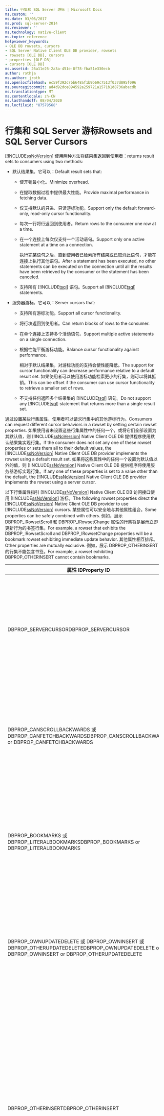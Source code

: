 ```yaml
---
title: 行集和 SQL Server 游标 | Microsoft Docs
ms.custom: ''
ms.date: 03/06/2017
ms.prod: sql-server-2014
ms.reviewer: ''
ms.technology: native-client
ms.topic: reference
helpviewer_keywords:
- OLE DB rowsets, cursors
- SQL Server Native Client OLE DB provider, rowsets
- rowsets [OLE DB], cursors
- properties [OLE DB]
- cursors [OLE DB]
ms.assetid: 26a11e26-2a3a-451e-8f78-fba51e330ecb
author: rothja
ms.author: jroth
ms.openlocfilehash: ec59f392c7bb648af1b9b69c7513f037d895f096
ms.sourcegitcommit: ad4d92dce894592a259721a1571b1d8736abacdb
ms.translationtype: MT
ms.contentlocale: zh-CN
ms.lasthandoff: 08/04/2020
ms.locfileid: "87579568"
---
```

# <a name="rowsets-and-sql-server-cursors"></a><span data-ttu-id="8757b-102">行集和 SQL Server 游标</span><span class="sxs-lookup"><span data-stu-id="8757b-102">Rowsets and SQL Server Cursors</span></span>
  [!INCLUDE[ssNoVersion](../../includes/ssnoversion-md.md)] <span data-ttu-id="8757b-103">使用两种方法将结果集返回到使用者：</span><span class="sxs-lookup"><span data-stu-id="8757b-103">returns result sets to consumers using two methods:</span></span>  
  
-   <span data-ttu-id="8757b-104">默认结果集，它可以：</span><span class="sxs-lookup"><span data-stu-id="8757b-104">Default result sets that:</span></span>  
  
    -   <span data-ttu-id="8757b-105">使开销最小化。</span><span class="sxs-lookup"><span data-stu-id="8757b-105">Minimize overhead.</span></span>  
  
    -   <span data-ttu-id="8757b-106">在提取数据过程中提供最大性能。</span><span class="sxs-lookup"><span data-stu-id="8757b-106">Provide maximal performance in fetching data.</span></span>  
  
    -   <span data-ttu-id="8757b-107">仅支持默认的只进、只读游标功能。</span><span class="sxs-lookup"><span data-stu-id="8757b-107">Support only the default forward-only, read-only cursor functionality.</span></span>  
  
    -   <span data-ttu-id="8757b-108">每次一行将行返回到使用者。</span><span class="sxs-lookup"><span data-stu-id="8757b-108">Return rows to the consumer one row at a time.</span></span>  
  
    -   <span data-ttu-id="8757b-109">在一个连接上每次仅支持一个活动语句。</span><span class="sxs-lookup"><span data-stu-id="8757b-109">Support only one active statement at a time on a connection.</span></span>  
  
         <span data-ttu-id="8757b-110">执行完某语句之后，直到使用者已检索所有结果或已取消此语句，才能在连接上执行其他语句。</span><span class="sxs-lookup"><span data-stu-id="8757b-110">After a statement has been executed, no other statements can be executed on the connection until all the results have been retrieved by the consumer or the statement has been canceled.</span></span>  
  
    -   <span data-ttu-id="8757b-111">支持所有 [!INCLUDE[tsql](../../includes/tsql-md.md)] 语句。</span><span class="sxs-lookup"><span data-stu-id="8757b-111">Support all [!INCLUDE[tsql](../../includes/tsql-md.md)] statements.</span></span>  
  
-   <span data-ttu-id="8757b-112">服务器游标，它可以：</span><span class="sxs-lookup"><span data-stu-id="8757b-112">Server cursors that:</span></span>  
  
    -   <span data-ttu-id="8757b-113">支持所有游标功能。</span><span class="sxs-lookup"><span data-stu-id="8757b-113">Support all cursor functionality.</span></span>  
  
    -   <span data-ttu-id="8757b-114">将行块返回到使用者。</span><span class="sxs-lookup"><span data-stu-id="8757b-114">Can return blocks of rows to the consumer.</span></span>  
  
    -   <span data-ttu-id="8757b-115">在单个连接上支持多个活动语句。</span><span class="sxs-lookup"><span data-stu-id="8757b-115">Support multiple active statements on a single connection.</span></span>  
  
    -   <span data-ttu-id="8757b-116">根据性能平衡游标功能。</span><span class="sxs-lookup"><span data-stu-id="8757b-116">Balance cursor functionality against performance.</span></span>  
  
         <span data-ttu-id="8757b-117">相对于默认结果集，对游标功能的支持会使性能降低。</span><span class="sxs-lookup"><span data-stu-id="8757b-117">The support for cursor functionality can decrease performance relative to a default result set.</span></span> <span data-ttu-id="8757b-118">如果使用者可以使用游标功能检索更小的行集，则可以将其抵销。</span><span class="sxs-lookup"><span data-stu-id="8757b-118">This can be offset if the consumer can use cursor functionality to retrieve a smaller set of rows.</span></span>  
  
    -   <span data-ttu-id="8757b-119">不支持任何返回多个结果集的 [!INCLUDE[tsql](../../includes/tsql-md.md)] 语句。</span><span class="sxs-lookup"><span data-stu-id="8757b-119">Do not support any [!INCLUDE[tsql](../../includes/tsql-md.md)] statement that returns more than a single result set.</span></span>  
  
 <span data-ttu-id="8757b-120">通过设置某些行集属性，使用者可以请求行集中的其他游标行为。</span><span class="sxs-lookup"><span data-stu-id="8757b-120">Consumers can request different cursor behaviors in a rowset by setting certain rowset properties.</span></span> <span data-ttu-id="8757b-121">如果使用者未设置这些行集属性中的任何一个，或将它们全部设置为其默认值，则 [!INCLUDE[ssNoVersion](../../includes/ssnoversion-md.md)] Native Client OLE DB 提供程序使用默认结果集实现行集。</span><span class="sxs-lookup"><span data-stu-id="8757b-121">If the consumer does not set any one of these rowset properties or sets them all to their default values, the [!INCLUDE[ssNoVersion](../../includes/ssnoversion-md.md)] Native Client OLE DB provider implements the rowset using a default result set.</span></span> <span data-ttu-id="8757b-122">如果将这些属性中的任何一个设置为默认值以外的值，则 [!INCLUDE[ssNoVersion](../../includes/ssnoversion-md.md)] Native Client OLE DB 提供程序将使用服务器游标实现行集。</span><span class="sxs-lookup"><span data-stu-id="8757b-122">If any one of these properties is set to a value other than the default, the [!INCLUDE[ssNoVersion](../../includes/ssnoversion-md.md)] Native Client OLE DB provider implements the rowset using a server cursor.</span></span>  
  
 <span data-ttu-id="8757b-123">以下行集属性指引 [!INCLUDE[ssNoVersion](../../includes/ssnoversion-md.md)] Native Client OLE DB 访问接口使用 [!INCLUDE[ssNoVersion](../../includes/ssnoversion-md.md)] 游标。</span><span class="sxs-lookup"><span data-stu-id="8757b-123">The following rowset properties direct the [!INCLUDE[ssNoVersion](../../includes/ssnoversion-md.md)] Native Client OLE DB provider to use [!INCLUDE[ssNoVersion](../../includes/ssnoversion-md.md)] cursors.</span></span> <span data-ttu-id="8757b-124">某些属性可以安全地与其他属性组合。</span><span class="sxs-lookup"><span data-stu-id="8757b-124">Some properties can be safely combined with others.</span></span> <span data-ttu-id="8757b-125">例如，展示 DBPROP_IRowsetScroll 和 DBPROP_IRowsetChange 属性的行集将是展示立即更新行为的书签行集。</span><span class="sxs-lookup"><span data-stu-id="8757b-125">For example, a rowset that exhibits the DBPROP_IRowsetScroll and DBPROP_IRowsetChange properties will be a bookmark rowset exhibiting immediate update behavior.</span></span> <span data-ttu-id="8757b-126">其他属性相互排斥。</span><span class="sxs-lookup"><span data-stu-id="8757b-126">Other properties are mutually exclusive.</span></span> <span data-ttu-id="8757b-127">例如，展示 DBPROP_OTHERINSERT 的行集不能包含书签。</span><span class="sxs-lookup"><span data-stu-id="8757b-127">For example, a rowset exhibiting DBPROP_OTHERINSERT cannot contain bookmarks.</span></span>  
  
|<span data-ttu-id="8757b-128">属性 ID</span><span class="sxs-lookup"><span data-stu-id="8757b-128">Property ID</span></span>|<span data-ttu-id="8757b-129">值</span><span class="sxs-lookup"><span data-stu-id="8757b-129">Value</span></span>|<span data-ttu-id="8757b-130">行集行为</span><span class="sxs-lookup"><span data-stu-id="8757b-130">Rowset behavior</span></span>|  
|-----------------|-----------|---------------------|  
|<span data-ttu-id="8757b-131">DBPROP_SERVERCURSOR</span><span class="sxs-lookup"><span data-stu-id="8757b-131">DBPROP_SERVERCURSOR</span></span>|<span data-ttu-id="8757b-132">VARIANT_TRUE</span><span class="sxs-lookup"><span data-stu-id="8757b-132">VARIANT_TRUE</span></span>|<span data-ttu-id="8757b-133">无法通过行集更新 [!INCLUDE[ssNoVersion](../../includes/ssnoversion-md.md)] 数据。</span><span class="sxs-lookup"><span data-stu-id="8757b-133">Cannot update [!INCLUDE[ssNoVersion](../../includes/ssnoversion-md.md)] data through the rowset.</span></span> <span data-ttu-id="8757b-134">行集是有顺序的，只支持向前滚动和提取。</span><span class="sxs-lookup"><span data-stu-id="8757b-134">The rowset is sequential, supporting forward scrolling and fetching only.</span></span> <span data-ttu-id="8757b-135">支持相对行定位。</span><span class="sxs-lookup"><span data-stu-id="8757b-135">Relative row positioning is supported.</span></span> <span data-ttu-id="8757b-136">命令文本可以包含 ORDER BY 子句。</span><span class="sxs-lookup"><span data-stu-id="8757b-136">Command text can contain an ORDER BY clause.</span></span>|  
|<span data-ttu-id="8757b-137">DBPROP_CANSCROLLBACKWARDS 或 DBPROP_CANFETCHBACKWARDS</span><span class="sxs-lookup"><span data-stu-id="8757b-137">DBPROP_CANSCROLLBACKWARDS or DBPROP_CANFETCHBACKWARDS</span></span>|<span data-ttu-id="8757b-138">VARIANT_TRUE</span><span class="sxs-lookup"><span data-stu-id="8757b-138">VARIANT_TRUE</span></span>|<span data-ttu-id="8757b-139">无法通过行集更新 [!INCLUDE[ssNoVersion](../../includes/ssnoversion-md.md)] 数据。</span><span class="sxs-lookup"><span data-stu-id="8757b-139">Cannot update [!INCLUDE[ssNoVersion](../../includes/ssnoversion-md.md)] data through the rowset.</span></span> <span data-ttu-id="8757b-140">行集支持双向滚动和提取。</span><span class="sxs-lookup"><span data-stu-id="8757b-140">The rowset supports scrolling and fetching in either direction.</span></span> <span data-ttu-id="8757b-141">支持相对行定位。</span><span class="sxs-lookup"><span data-stu-id="8757b-141">Relative row positioning is supported.</span></span> <span data-ttu-id="8757b-142">命令文本可以包含 ORDER BY 子句。</span><span class="sxs-lookup"><span data-stu-id="8757b-142">Command text can contain an ORDER BY clause.</span></span>|  
|<span data-ttu-id="8757b-143">DBPROP_BOOKMARKS 或 DBPROP_LITERALBOOKMARKS</span><span class="sxs-lookup"><span data-stu-id="8757b-143">DBPROP_BOOKMARKS or DBPROP_LITERALBOOKMARKS</span></span>|<span data-ttu-id="8757b-144">VARIANT_TRUE</span><span class="sxs-lookup"><span data-stu-id="8757b-144">VARIANT_TRUE</span></span>|<span data-ttu-id="8757b-145">无法通过行集更新 [!INCLUDE[ssNoVersion](../../includes/ssnoversion-md.md)] 数据。</span><span class="sxs-lookup"><span data-stu-id="8757b-145">Cannot update [!INCLUDE[ssNoVersion](../../includes/ssnoversion-md.md)] data through the rowset.</span></span> <span data-ttu-id="8757b-146">行集是有顺序的，只支持向前滚动和提取。</span><span class="sxs-lookup"><span data-stu-id="8757b-146">The rowset is sequential, supporting forward scrolling and fetching only.</span></span> <span data-ttu-id="8757b-147">支持相对行定位。</span><span class="sxs-lookup"><span data-stu-id="8757b-147">Relative row positioning is supported.</span></span> <span data-ttu-id="8757b-148">命令文本可以包含 ORDER BY 子句。</span><span class="sxs-lookup"><span data-stu-id="8757b-148">Command text can contain an ORDER BY clause.</span></span>|  
|<span data-ttu-id="8757b-149">DBPROP_OWNUPDATEDELETE 或 DBPROP_OWNINSERT 或 DBPROP_OTHERUPDATEDELETE</span><span class="sxs-lookup"><span data-stu-id="8757b-149">DBPROP_OWNUPDATEDELETE or DBPROP_OWNINSERT or DBPROP_OTHERUPDATEDELETE</span></span>|<span data-ttu-id="8757b-150">VARIANT_TRUE</span><span class="sxs-lookup"><span data-stu-id="8757b-150">VARIANT_TRUE</span></span>|<span data-ttu-id="8757b-151">无法通过行集更新 [!INCLUDE[ssNoVersion](../../includes/ssnoversion-md.md)] 数据。</span><span class="sxs-lookup"><span data-stu-id="8757b-151">Cannot update [!INCLUDE[ssNoVersion](../../includes/ssnoversion-md.md)] data through the rowset.</span></span> <span data-ttu-id="8757b-152">行集支持双向滚动和提取。</span><span class="sxs-lookup"><span data-stu-id="8757b-152">The rowset supports scrolling and fetching in either direction.</span></span> <span data-ttu-id="8757b-153">支持相对行定位。</span><span class="sxs-lookup"><span data-stu-id="8757b-153">Relative row positioning is supported.</span></span> <span data-ttu-id="8757b-154">命令文本可以包含 ORDER BY 子句。</span><span class="sxs-lookup"><span data-stu-id="8757b-154">Command text can contain an ORDER BY clause.</span></span>|  
|<span data-ttu-id="8757b-155">DBPROP_OTHERINSERT</span><span class="sxs-lookup"><span data-stu-id="8757b-155">DBPROP_OTHERINSERT</span></span>|<span data-ttu-id="8757b-156">VARIANT_TRUE</span><span class="sxs-lookup"><span data-stu-id="8757b-156">VARIANT_TRUE</span></span>|<span data-ttu-id="8757b-157">无法通过行集更新 [!INCLUDE[ssNoVersion](../../includes/ssnoversion-md.md)] 数据。</span><span class="sxs-lookup"><span data-stu-id="8757b-157">Cannot update [!INCLUDE[ssNoVersion](../../includes/ssnoversion-md.md)] data through the rowset.</span></span> <span data-ttu-id="8757b-158">行集支持双向滚动和提取。</span><span class="sxs-lookup"><span data-stu-id="8757b-158">The rowset supports scrolling and fetching in either direction.</span></span> <span data-ttu-id="8757b-159">支持相对行定位。</span><span class="sxs-lookup"><span data-stu-id="8757b-159">Relative row positioning is supported.</span></span> <span data-ttu-id="8757b-160">如果针对被引用的列存在索引，则命令文本可以包括 ORDER BY 子句。</span><span class="sxs-lookup"><span data-stu-id="8757b-160">Command text can include an ORDER BY clause if an index exists on the referenced columns.</span></span><br /><br /> <span data-ttu-id="8757b-161">如果行集包含书签，则 DBPROP_OTHERINSERT 不能是 VARIANT_TRUE。</span><span class="sxs-lookup"><span data-stu-id="8757b-161">DBPROP_OTHERINSERT cannot be VARIANT_TRUE if the rowset contains bookmarks.</span></span> <span data-ttu-id="8757b-162">如果试图创建具有该可视性属性和书签的行集，将导致错误。</span><span class="sxs-lookup"><span data-stu-id="8757b-162">Trying to create a rowset with this visibility property and bookmarks causes an error.</span></span>|  
|<span data-ttu-id="8757b-163">DBPROP_IRowsetLocate 或 DBPROP_IRowsetScroll</span><span class="sxs-lookup"><span data-stu-id="8757b-163">DBPROP_IRowsetLocate or DBPROP_IRowsetScroll</span></span>|<span data-ttu-id="8757b-164">VARIANT_TRUE</span><span class="sxs-lookup"><span data-stu-id="8757b-164">VARIANT_TRUE</span></span>|<span data-ttu-id="8757b-165">无法通过行集更新 [!INCLUDE[ssNoVersion](../../includes/ssnoversion-md.md)] 数据。</span><span class="sxs-lookup"><span data-stu-id="8757b-165">Cannot update [!INCLUDE[ssNoVersion](../../includes/ssnoversion-md.md)] data through the rowset.</span></span> <span data-ttu-id="8757b-166">行集支持双向滚动和提取。</span><span class="sxs-lookup"><span data-stu-id="8757b-166">The rowset supports scrolling and fetching in either direction.</span></span> <span data-ttu-id="8757b-167">支持在行集中通过 IRowsetLocate 接口执行书签操作和绝对定位\*\*\*\*。</span><span class="sxs-lookup"><span data-stu-id="8757b-167">Bookmarks and absolute positioning through the **IRowsetLocate** interface are supported in the rowset.</span></span> <span data-ttu-id="8757b-168">命令文本可以包含 ORDER BY 子句。</span><span class="sxs-lookup"><span data-stu-id="8757b-168">Command text can contain an ORDER BY clause.</span></span><br /><br /> <span data-ttu-id="8757b-169">DBPROP_IRowsetLocate 和 DBPROP_IRowsetScroll 需要行集中有书签。</span><span class="sxs-lookup"><span data-stu-id="8757b-169">DBPROP_IRowsetLocate and DBPROP_IRowsetScroll require bookmarks in the rowset.</span></span> <span data-ttu-id="8757b-170">如果试图创建具有书签并将 DBPROP_OTHERINSERT 设置为 VARIANT_TRUE 的行集，将导致错误。</span><span class="sxs-lookup"><span data-stu-id="8757b-170">Trying to create a rowset with bookmarks and DBPROP_OTHERINSERT set to VARIANT_TRUE causes an error.</span></span>|  
|<span data-ttu-id="8757b-171">DBPROP_IRowsetChange 或 DBPROP_IRowsetUpdate</span><span class="sxs-lookup"><span data-stu-id="8757b-171">DBPROP_IRowsetChange or DBPROP_IRowsetUpdate</span></span>|<span data-ttu-id="8757b-172">VARIANT_TRUE</span><span class="sxs-lookup"><span data-stu-id="8757b-172">VARIANT_TRUE</span></span>|<span data-ttu-id="8757b-173">可以通过行集更新 [!INCLUDE[ssNoVersion](../../includes/ssnoversion-md.md)] 数据。</span><span class="sxs-lookup"><span data-stu-id="8757b-173">Can update [!INCLUDE[ssNoVersion](../../includes/ssnoversion-md.md)] data through the rowset.</span></span> <span data-ttu-id="8757b-174">行集是有顺序的，只支持向前滚动和提取。</span><span class="sxs-lookup"><span data-stu-id="8757b-174">The rowset is sequential, supporting forward scrolling and fetching only.</span></span> <span data-ttu-id="8757b-175">支持相对行定位。</span><span class="sxs-lookup"><span data-stu-id="8757b-175">Relative row positioning is supported.</span></span> <span data-ttu-id="8757b-176">支持可更新游标的所有命令都可以支持这些接口。</span><span class="sxs-lookup"><span data-stu-id="8757b-176">All the commands that support updatable cursors can support these interfaces.</span></span>|  
|<span data-ttu-id="8757b-177">DBPROP_IRowsetLocate 或 DBPROP_IRowsetScroll 和 DBPROP_IRowsetChange 或 DBPROP_IRowsetUpdate</span><span class="sxs-lookup"><span data-stu-id="8757b-177">DBPROP_IRowsetLocate or DBPROP_IRowsetScroll and  DBPROP_IRowsetChange or DBPROP_IRowsetUpdate</span></span>|<span data-ttu-id="8757b-178">VARIANT_TRUE</span><span class="sxs-lookup"><span data-stu-id="8757b-178">VARIANT_TRUE</span></span>|<span data-ttu-id="8757b-179">可以通过行集更新 [!INCLUDE[ssNoVersion](../../includes/ssnoversion-md.md)] 数据。</span><span class="sxs-lookup"><span data-stu-id="8757b-179">Can update [!INCLUDE[ssNoVersion](../../includes/ssnoversion-md.md)] data through the rowset.</span></span> <span data-ttu-id="8757b-180">行集支持双向滚动和提取。</span><span class="sxs-lookup"><span data-stu-id="8757b-180">The rowset supports scrolling and fetching in either direction.</span></span> <span data-ttu-id="8757b-181">支持在行集中通过 IRowsetLocate 执行书签操作和绝对定位\*\*\*\*。</span><span class="sxs-lookup"><span data-stu-id="8757b-181">Bookmarks and absolute positioning through **IRowsetLocate** are supported in the rowset.</span></span> <span data-ttu-id="8757b-182">命令文本可以包含 ORDER BY 子句。</span><span class="sxs-lookup"><span data-stu-id="8757b-182">Command text can contain an ORDER BY clause.</span></span>|  
|<span data-ttu-id="8757b-183">DBPROP_IMMOBILEROWS</span><span class="sxs-lookup"><span data-stu-id="8757b-183">DBPROP_IMMOBILEROWS</span></span>|<span data-ttu-id="8757b-184">VARIANT_FALSE</span><span class="sxs-lookup"><span data-stu-id="8757b-184">VARIANT_FALSE</span></span>|<span data-ttu-id="8757b-185">无法通过行集更新 [!INCLUDE[ssNoVersion](../../includes/ssnoversion-md.md)] 数据。</span><span class="sxs-lookup"><span data-stu-id="8757b-185">Cannot update [!INCLUDE[ssNoVersion](../../includes/ssnoversion-md.md)] data through the rowset.</span></span> <span data-ttu-id="8757b-186">行集只支持向前滚动。</span><span class="sxs-lookup"><span data-stu-id="8757b-186">The rowset supports forward scrolling only.</span></span> <span data-ttu-id="8757b-187">支持相对行定位。</span><span class="sxs-lookup"><span data-stu-id="8757b-187">Relative row positioning is supported.</span></span> <span data-ttu-id="8757b-188">如果针对被引用的列存在索引，则命令文本可以包括 ORDER BY 子句。</span><span class="sxs-lookup"><span data-stu-id="8757b-188">Command text can include an ORDER BY clause if an index exists on the referenced columns.</span></span><br /><br /> <span data-ttu-id="8757b-189">DBPROP_IMMOBILEROWS 仅在可以显示由其他会话的命令或由其他用户插入的 [!INCLUDE[ssNoVersion](../../includes/ssnoversion-md.md)] 行的行集中可用。</span><span class="sxs-lookup"><span data-stu-id="8757b-189">DBPROP_IMMOBILEROWS is only available in rowsets that can show [!INCLUDE[ssNoVersion](../../includes/ssnoversion-md.md)] rows inserted by commands on other sessions or by other users.</span></span> <span data-ttu-id="8757b-190">如果试图在其 DBPROP_OTHERINSERT 不能是 VARIANT_TRUE 的任何行集上打开一个该属性设置为 VARIANT_FALSE 的行集，将导致错误。</span><span class="sxs-lookup"><span data-stu-id="8757b-190">Trying to open a rowset with the property set to VARIANT_FALSE on any rowset for which DBPROP_OTHERINSERT cannot be VARIANT_TRUE causes an error.</span></span>|  
|<span data-ttu-id="8757b-191">DBPROP_REMOVEDELETED</span><span class="sxs-lookup"><span data-stu-id="8757b-191">DBPROP_REMOVEDELETED</span></span>|<span data-ttu-id="8757b-192">VARIANT_TRUE</span><span class="sxs-lookup"><span data-stu-id="8757b-192">VARIANT_TRUE</span></span>|<span data-ttu-id="8757b-193">无法通过行集更新 [!INCLUDE[ssNoVersion](../../includes/ssnoversion-md.md)] 数据。</span><span class="sxs-lookup"><span data-stu-id="8757b-193">Cannot update [!INCLUDE[ssNoVersion](../../includes/ssnoversion-md.md)] data through the rowset.</span></span> <span data-ttu-id="8757b-194">行集只支持向前滚动。</span><span class="sxs-lookup"><span data-stu-id="8757b-194">The rowset supports forward scrolling only.</span></span> <span data-ttu-id="8757b-195">支持相对行定位。</span><span class="sxs-lookup"><span data-stu-id="8757b-195">Relative row positioning is supported.</span></span> <span data-ttu-id="8757b-196">除非受另一个属性约束，否则命令文本可以包含 ORDER BY 子句。</span><span class="sxs-lookup"><span data-stu-id="8757b-196">Command text can contain an ORDER BY clause unless constrained by another property.</span></span>|  
  
 <span data-ttu-id="8757b-197">[!INCLUDE[ssNoVersion](../../includes/ssnoversion-md.md)]可以通过 [!INCLUDE[ssNoVersion](../../includes/ssnoversion-md.md)] 使用**IOpenRowset：： OpenRowset**方法，在基础表或视图上轻松创建服务器游标支持的 Native Client OLE DB 提供程序行集。</span><span class="sxs-lookup"><span data-stu-id="8757b-197">A [!INCLUDE[ssNoVersion](../../includes/ssnoversion-md.md)] Native Client OLE DB provider rowset supported by a server cursor can be easily created on a [!INCLUDE[ssNoVersion](../../includes/ssnoversion-md.md)] base table or view by using the **IOpenRowset::OpenRowset** method.</span></span> <span data-ttu-id="8757b-198">按名称指定表或视图，同时在 rgPropertySets 参数中传递所需的行集属性集\*\*。</span><span class="sxs-lookup"><span data-stu-id="8757b-198">Specify the table or view by name, passing the required rowset property sets in the *rgPropertySets* parameter.</span></span>  
  
 <span data-ttu-id="8757b-199">当使用者需要服务器游标支持行集时，创建行集的命令文本将受到限制。</span><span class="sxs-lookup"><span data-stu-id="8757b-199">Command text that creates a rowset is restricted when the consumer requires that the rowset be supported by a server cursor.</span></span> <span data-ttu-id="8757b-200">具体来说，命令文本只能是返回单个行集结果的单个 SELECT 语句，或实现返回单个行集结果的单个 SELECT 语句的存储过程。</span><span class="sxs-lookup"><span data-stu-id="8757b-200">Specifically, the command text is restricted to either a single SELECT statement that returns a single rowset result or a stored procedure that implements a single SELECT statement returning a single rowset result.</span></span>  
  
 <span data-ttu-id="8757b-201">以下两个表显示各种 OLE DB 属性与各游标模型之间的一一对应关系。</span><span class="sxs-lookup"><span data-stu-id="8757b-201">These two tables show the mappings of various OLE DB properties and the cursor models.</span></span> <span data-ttu-id="8757b-202">它们还显示使用某一类型游标模型时应当设置哪些行集属性。</span><span class="sxs-lookup"><span data-stu-id="8757b-202">They also show which rowset properties should be set to use a certain type of cursor model.</span></span>  
  
 <span data-ttu-id="8757b-203">表中的每个单元格都包含相应行集属性对于特定游标模型的值。</span><span class="sxs-lookup"><span data-stu-id="8757b-203">Each cell in the table contains a value of the rowset property for the specific cursor model.</span></span> <span data-ttu-id="8757b-204">本主题前面列出的所有行集属性的数据类型都是 VT_BOOL，并且默认值都是 VARIANT_FALSE。</span><span class="sxs-lookup"><span data-stu-id="8757b-204">The data type of all the rowset properties listed earlier in this topic is VT_BOOL and the default value is VARIANT_FALSE.</span></span> <span data-ttu-id="8757b-205">下面的表使用了以下符号。</span><span class="sxs-lookup"><span data-stu-id="8757b-205">The following symbols are used in the table.</span></span>  
  
 <span data-ttu-id="8757b-206">F = 默认值 (VARIANT_FALSE)</span><span class="sxs-lookup"><span data-stu-id="8757b-206">F = default value (VARIANT_FALSE)</span></span>  
  
 <span data-ttu-id="8757b-207">T = VARIANT_TRUE</span><span class="sxs-lookup"><span data-stu-id="8757b-207">T = VARIANT_TRUE</span></span>  
  
 <span data-ttu-id="8757b-208">\- = VARIANT_TRUE 或 VARIANT_FALSE</span><span class="sxs-lookup"><span data-stu-id="8757b-208">\- = VARIANT_TRUE or VARIANT_FALSE</span></span>  
  
 <span data-ttu-id="8757b-209">若要使用某一类型的游标模型，请找到对应于该游标模型的列，并查找在此列中值为“T”的所有行集属性。</span><span class="sxs-lookup"><span data-stu-id="8757b-209">To use a certain type of cursor model, locate the column corresponding to the cursor model and find all the rowset properties with value 'T' in the column.</span></span> <span data-ttu-id="8757b-210">将这些行集属性设置为 VARIANT_TRUE 即可使用特定游标模型。</span><span class="sxs-lookup"><span data-stu-id="8757b-210">Set these rowset properties to VARIANT_TRUE to use the specific cursor model.</span></span> <span data-ttu-id="8757b-211">可以将值为“-”的行集属性设置为 VARIANT_TRUE 或 VARIANT_FALSE。</span><span class="sxs-lookup"><span data-stu-id="8757b-211">The rowset properties with '-' as a value can be set to either VARIANT_TRUE or VARIANT_FALSE.</span></span>  
  
|<span data-ttu-id="8757b-212">行集属性/游标模型</span><span class="sxs-lookup"><span data-stu-id="8757b-212">Rowset properties/cursor models</span></span>|<span data-ttu-id="8757b-213">默认</span><span class="sxs-lookup"><span data-stu-id="8757b-213">Default</span></span><br /><br /> <span data-ttu-id="8757b-214">result</span><span class="sxs-lookup"><span data-stu-id="8757b-214">result</span></span><br /><br /> <span data-ttu-id="8757b-215">set</span><span class="sxs-lookup"><span data-stu-id="8757b-215">set</span></span><br /><br /> <span data-ttu-id="8757b-216">(RO)</span><span class="sxs-lookup"><span data-stu-id="8757b-216">(RO)</span></span>|<span data-ttu-id="8757b-217">快</span><span class="sxs-lookup"><span data-stu-id="8757b-217">Fast</span></span><br /><br /> <span data-ttu-id="8757b-218">只</span><span class="sxs-lookup"><span data-stu-id="8757b-218">forward-</span></span><br /><br /> <span data-ttu-id="8757b-219">（仅限）</span><span class="sxs-lookup"><span data-stu-id="8757b-219">only</span></span><br /><br /> <span data-ttu-id="8757b-220">(RO)</span><span class="sxs-lookup"><span data-stu-id="8757b-220">(RO)</span></span>|<span data-ttu-id="8757b-221">静态</span><span class="sxs-lookup"><span data-stu-id="8757b-221">Static</span></span><br /><br /> <span data-ttu-id="8757b-222">(RO)</span><span class="sxs-lookup"><span data-stu-id="8757b-222">(RO)</span></span>|<span data-ttu-id="8757b-223">Keyset</span><span class="sxs-lookup"><span data-stu-id="8757b-223">Keyset</span></span><br /><br /> <span data-ttu-id="8757b-224">驱动 </span><span class="sxs-lookup"><span data-stu-id="8757b-224">driven</span></span><br /><br /> <span data-ttu-id="8757b-225">(RO)</span><span class="sxs-lookup"><span data-stu-id="8757b-225">(RO)</span></span>|  
|--------------------------------------|-------------------------------------------|--------------------------------------------|-----------------------|----------------------------------|  
|<span data-ttu-id="8757b-226">DBPROP_SERVERCURSOR</span><span class="sxs-lookup"><span data-stu-id="8757b-226">DBPROP_SERVERCURSOR</span></span>|<span data-ttu-id="8757b-227">F</span><span class="sxs-lookup"><span data-stu-id="8757b-227">F</span></span>|<span data-ttu-id="8757b-228">T</span><span class="sxs-lookup"><span data-stu-id="8757b-228">T</span></span>|<span data-ttu-id="8757b-229">T</span><span class="sxs-lookup"><span data-stu-id="8757b-229">T</span></span>|<span data-ttu-id="8757b-230">T</span><span class="sxs-lookup"><span data-stu-id="8757b-230">T</span></span>|  
|<span data-ttu-id="8757b-231">DBPROP_DEFERRED</span><span class="sxs-lookup"><span data-stu-id="8757b-231">DBPROP_DEFERRED</span></span>|<span data-ttu-id="8757b-232">F</span><span class="sxs-lookup"><span data-stu-id="8757b-232">F</span></span>|<span data-ttu-id="8757b-233">F</span><span class="sxs-lookup"><span data-stu-id="8757b-233">F</span></span>|-|-|  
|<span data-ttu-id="8757b-234">DBPROP_IrowsetChange</span><span class="sxs-lookup"><span data-stu-id="8757b-234">DBPROP_IrowsetChange</span></span>|<span data-ttu-id="8757b-235">F</span><span class="sxs-lookup"><span data-stu-id="8757b-235">F</span></span>|<span data-ttu-id="8757b-236">F</span><span class="sxs-lookup"><span data-stu-id="8757b-236">F</span></span>|<span data-ttu-id="8757b-237">F</span><span class="sxs-lookup"><span data-stu-id="8757b-237">F</span></span>|<span data-ttu-id="8757b-238">F</span><span class="sxs-lookup"><span data-stu-id="8757b-238">F</span></span>|  
|<span data-ttu-id="8757b-239">DBPROP_IrowsetLocate</span><span class="sxs-lookup"><span data-stu-id="8757b-239">DBPROP_IrowsetLocate</span></span>|<span data-ttu-id="8757b-240">F</span><span class="sxs-lookup"><span data-stu-id="8757b-240">F</span></span>|<span data-ttu-id="8757b-241">F</span><span class="sxs-lookup"><span data-stu-id="8757b-241">F</span></span>|-|-|  
|<span data-ttu-id="8757b-242">DBPROP_IrowsetScroll</span><span class="sxs-lookup"><span data-stu-id="8757b-242">DBPROP_IrowsetScroll</span></span>|<span data-ttu-id="8757b-243">F</span><span class="sxs-lookup"><span data-stu-id="8757b-243">F</span></span>|<span data-ttu-id="8757b-244">F</span><span class="sxs-lookup"><span data-stu-id="8757b-244">F</span></span>|-|-|  
|<span data-ttu-id="8757b-245">DBPROP_IrowsetUpdate</span><span class="sxs-lookup"><span data-stu-id="8757b-245">DBPROP_IrowsetUpdate</span></span>|<span data-ttu-id="8757b-246">F</span><span class="sxs-lookup"><span data-stu-id="8757b-246">F</span></span>|<span data-ttu-id="8757b-247">F</span><span class="sxs-lookup"><span data-stu-id="8757b-247">F</span></span>|<span data-ttu-id="8757b-248">F</span><span class="sxs-lookup"><span data-stu-id="8757b-248">F</span></span>|<span data-ttu-id="8757b-249">F</span><span class="sxs-lookup"><span data-stu-id="8757b-249">F</span></span>|  
|<span data-ttu-id="8757b-250">DBPROP_BOOKMARKS</span><span class="sxs-lookup"><span data-stu-id="8757b-250">DBPROP_BOOKMARKS</span></span>|<span data-ttu-id="8757b-251">F</span><span class="sxs-lookup"><span data-stu-id="8757b-251">F</span></span>|<span data-ttu-id="8757b-252">F</span><span class="sxs-lookup"><span data-stu-id="8757b-252">F</span></span>|-|-|  
|<span data-ttu-id="8757b-253">DBPROP_CANFETCHBACKWARDS</span><span class="sxs-lookup"><span data-stu-id="8757b-253">DBPROP_CANFETCHBACKWARDS</span></span>|<span data-ttu-id="8757b-254">F</span><span class="sxs-lookup"><span data-stu-id="8757b-254">F</span></span>|<span data-ttu-id="8757b-255">F</span><span class="sxs-lookup"><span data-stu-id="8757b-255">F</span></span>|-|-|  
|<span data-ttu-id="8757b-256">DBPROP_CANSRCOLLBACKWARDS</span><span class="sxs-lookup"><span data-stu-id="8757b-256">DBPROP_CANSRCOLLBACKWARDS</span></span>|<span data-ttu-id="8757b-257">F</span><span class="sxs-lookup"><span data-stu-id="8757b-257">F</span></span>|<span data-ttu-id="8757b-258">F</span><span class="sxs-lookup"><span data-stu-id="8757b-258">F</span></span>|-|-|  
|<span data-ttu-id="8757b-259">DBPROP_CANHOLDROWS</span><span class="sxs-lookup"><span data-stu-id="8757b-259">DBPROP_CANHOLDROWS</span></span>|<span data-ttu-id="8757b-260">F</span><span class="sxs-lookup"><span data-stu-id="8757b-260">F</span></span>|<span data-ttu-id="8757b-261">F</span><span class="sxs-lookup"><span data-stu-id="8757b-261">F</span></span>|-|-|  
|<span data-ttu-id="8757b-262">DBPROP_LITERALBOOKMARKS</span><span class="sxs-lookup"><span data-stu-id="8757b-262">DBPROP_LITERALBOOKMARKS</span></span>|<span data-ttu-id="8757b-263">F</span><span class="sxs-lookup"><span data-stu-id="8757b-263">F</span></span>|<span data-ttu-id="8757b-264">F</span><span class="sxs-lookup"><span data-stu-id="8757b-264">F</span></span>|-|-|  
|<span data-ttu-id="8757b-265">DBPROP_OTHERINSERT</span><span class="sxs-lookup"><span data-stu-id="8757b-265">DBPROP_OTHERINSERT</span></span>|<span data-ttu-id="8757b-266">F</span><span class="sxs-lookup"><span data-stu-id="8757b-266">F</span></span>|<span data-ttu-id="8757b-267">T</span><span class="sxs-lookup"><span data-stu-id="8757b-267">T</span></span>|<span data-ttu-id="8757b-268">F</span><span class="sxs-lookup"><span data-stu-id="8757b-268">F</span></span>|<span data-ttu-id="8757b-269">F</span><span class="sxs-lookup"><span data-stu-id="8757b-269">F</span></span>|  
|<span data-ttu-id="8757b-270">DBPROP_OTHERUPDATEDELETE</span><span class="sxs-lookup"><span data-stu-id="8757b-270">DBPROP_OTHERUPDATEDELETE</span></span>|<span data-ttu-id="8757b-271">F</span><span class="sxs-lookup"><span data-stu-id="8757b-271">F</span></span>|<span data-ttu-id="8757b-272">T</span><span class="sxs-lookup"><span data-stu-id="8757b-272">T</span></span>|<span data-ttu-id="8757b-273">F</span><span class="sxs-lookup"><span data-stu-id="8757b-273">F</span></span>|<span data-ttu-id="8757b-274">T</span><span class="sxs-lookup"><span data-stu-id="8757b-274">T</span></span>|  
|<span data-ttu-id="8757b-275">DBPROP_OWNINSERT</span><span class="sxs-lookup"><span data-stu-id="8757b-275">DBPROP_OWNINSERT</span></span>|<span data-ttu-id="8757b-276">F</span><span class="sxs-lookup"><span data-stu-id="8757b-276">F</span></span>|<span data-ttu-id="8757b-277">T</span><span class="sxs-lookup"><span data-stu-id="8757b-277">T</span></span>|<span data-ttu-id="8757b-278">F</span><span class="sxs-lookup"><span data-stu-id="8757b-278">F</span></span>|<span data-ttu-id="8757b-279">T</span><span class="sxs-lookup"><span data-stu-id="8757b-279">T</span></span>|  
|<span data-ttu-id="8757b-280">DBPROP_OWNUPDATEDELETE</span><span class="sxs-lookup"><span data-stu-id="8757b-280">DBPROP_OWNUPDATEDELETE</span></span>|<span data-ttu-id="8757b-281">F</span><span class="sxs-lookup"><span data-stu-id="8757b-281">F</span></span>|<span data-ttu-id="8757b-282">T</span><span class="sxs-lookup"><span data-stu-id="8757b-282">T</span></span>|<span data-ttu-id="8757b-283">F</span><span class="sxs-lookup"><span data-stu-id="8757b-283">F</span></span>|<span data-ttu-id="8757b-284">T</span><span class="sxs-lookup"><span data-stu-id="8757b-284">T</span></span>|  
|<span data-ttu-id="8757b-285">DBPROP_QUICKSTART</span><span class="sxs-lookup"><span data-stu-id="8757b-285">DBPROP_QUICKSTART</span></span>|<span data-ttu-id="8757b-286">F</span><span class="sxs-lookup"><span data-stu-id="8757b-286">F</span></span>|<span data-ttu-id="8757b-287">F</span><span class="sxs-lookup"><span data-stu-id="8757b-287">F</span></span>|-|-|  
|<span data-ttu-id="8757b-288">DBPROP_REMOVEDELETED</span><span class="sxs-lookup"><span data-stu-id="8757b-288">DBPROP_REMOVEDELETED</span></span>|<span data-ttu-id="8757b-289">F</span><span class="sxs-lookup"><span data-stu-id="8757b-289">F</span></span>|<span data-ttu-id="8757b-290">F</span><span class="sxs-lookup"><span data-stu-id="8757b-290">F</span></span>|<span data-ttu-id="8757b-291">F</span><span class="sxs-lookup"><span data-stu-id="8757b-291">F</span></span>|-|  
|<span data-ttu-id="8757b-292">DBPROP_IrowsetResynch</span><span class="sxs-lookup"><span data-stu-id="8757b-292">DBPROP_IrowsetResynch</span></span>|<span data-ttu-id="8757b-293">F</span><span class="sxs-lookup"><span data-stu-id="8757b-293">F</span></span>|<span data-ttu-id="8757b-294">F</span><span class="sxs-lookup"><span data-stu-id="8757b-294">F</span></span>|<span data-ttu-id="8757b-295">F</span><span class="sxs-lookup"><span data-stu-id="8757b-295">F</span></span>|-|  
|<span data-ttu-id="8757b-296">DBPROP_CHANGEINSERTEDROWS</span><span class="sxs-lookup"><span data-stu-id="8757b-296">DBPROP_CHANGEINSERTEDROWS</span></span>|<span data-ttu-id="8757b-297">F</span><span class="sxs-lookup"><span data-stu-id="8757b-297">F</span></span>|<span data-ttu-id="8757b-298">F</span><span class="sxs-lookup"><span data-stu-id="8757b-298">F</span></span>|<span data-ttu-id="8757b-299">F</span><span class="sxs-lookup"><span data-stu-id="8757b-299">F</span></span>|<span data-ttu-id="8757b-300">F</span><span class="sxs-lookup"><span data-stu-id="8757b-300">F</span></span>|  
|<span data-ttu-id="8757b-301">DBPROP_SERVERDATAONINSERT</span><span class="sxs-lookup"><span data-stu-id="8757b-301">DBPROP_SERVERDATAONINSERT</span></span>|<span data-ttu-id="8757b-302">F</span><span class="sxs-lookup"><span data-stu-id="8757b-302">F</span></span>|<span data-ttu-id="8757b-303">F</span><span class="sxs-lookup"><span data-stu-id="8757b-303">F</span></span>|<span data-ttu-id="8757b-304">F</span><span class="sxs-lookup"><span data-stu-id="8757b-304">F</span></span>|-|  
|<span data-ttu-id="8757b-305">DBPROP_UNIQUEROWS</span><span class="sxs-lookup"><span data-stu-id="8757b-305">DBPROP_UNIQUEROWS</span></span>|-|<span data-ttu-id="8757b-306">F</span><span class="sxs-lookup"><span data-stu-id="8757b-306">F</span></span>|<span data-ttu-id="8757b-307">F</span><span class="sxs-lookup"><span data-stu-id="8757b-307">F</span></span>|<span data-ttu-id="8757b-308">F</span><span class="sxs-lookup"><span data-stu-id="8757b-308">F</span></span>|  
|<span data-ttu-id="8757b-309">DBPROP_IMMOBILEROWS</span><span class="sxs-lookup"><span data-stu-id="8757b-309">DBPROP_IMMOBILEROWS</span></span>|-|-|-|<span data-ttu-id="8757b-310">T</span><span class="sxs-lookup"><span data-stu-id="8757b-310">T</span></span>|  
  
|<span data-ttu-id="8757b-311">行集属性/游标模型</span><span class="sxs-lookup"><span data-stu-id="8757b-311">Rowset properties/Cursor models</span></span>|<span data-ttu-id="8757b-312">动态 (RO)</span><span class="sxs-lookup"><span data-stu-id="8757b-312">Dynamic (RO)</span></span>|<span data-ttu-id="8757b-313">键集 (R/W)</span><span class="sxs-lookup"><span data-stu-id="8757b-313">Keyset (R/W)</span></span>|<span data-ttu-id="8757b-314">动态 (R/W)</span><span class="sxs-lookup"><span data-stu-id="8757b-314">Dynamic (R/W)</span></span>|  
|--------------------------------------|--------------------|---------------------|----------------------|  
|<span data-ttu-id="8757b-315">DBPROP_SERVERCURSOR</span><span class="sxs-lookup"><span data-stu-id="8757b-315">DBPROP_SERVERCURSOR</span></span>|<span data-ttu-id="8757b-316">T</span><span class="sxs-lookup"><span data-stu-id="8757b-316">T</span></span>|<span data-ttu-id="8757b-317">T</span><span class="sxs-lookup"><span data-stu-id="8757b-317">T</span></span>|<span data-ttu-id="8757b-318">T</span><span class="sxs-lookup"><span data-stu-id="8757b-318">T</span></span>|  
|<span data-ttu-id="8757b-319">DBPROP_DEFERRED</span><span class="sxs-lookup"><span data-stu-id="8757b-319">DBPROP_DEFERRED</span></span>|-|-|-|  
|<span data-ttu-id="8757b-320">DBPROP_IrowsetChange</span><span class="sxs-lookup"><span data-stu-id="8757b-320">DBPROP_IrowsetChange</span></span>|<span data-ttu-id="8757b-321">F</span><span class="sxs-lookup"><span data-stu-id="8757b-321">F</span></span>|-|-|  
|<span data-ttu-id="8757b-322">DBPROP_IrowsetLocate</span><span class="sxs-lookup"><span data-stu-id="8757b-322">DBPROP_IrowsetLocate</span></span>|<span data-ttu-id="8757b-323">F</span><span class="sxs-lookup"><span data-stu-id="8757b-323">F</span></span>|-|<span data-ttu-id="8757b-324">F</span><span class="sxs-lookup"><span data-stu-id="8757b-324">F</span></span>|  
|<span data-ttu-id="8757b-325">DBPROP_IrowsetScroll</span><span class="sxs-lookup"><span data-stu-id="8757b-325">DBPROP_IrowsetScroll</span></span>|<span data-ttu-id="8757b-326">F</span><span class="sxs-lookup"><span data-stu-id="8757b-326">F</span></span>|-|<span data-ttu-id="8757b-327">F</span><span class="sxs-lookup"><span data-stu-id="8757b-327">F</span></span>|  
|<span data-ttu-id="8757b-328">DBPROP_IrowsetUpdate</span><span class="sxs-lookup"><span data-stu-id="8757b-328">DBPROP_IrowsetUpdate</span></span>|<span data-ttu-id="8757b-329">F</span><span class="sxs-lookup"><span data-stu-id="8757b-329">F</span></span>|-|-|  
|<span data-ttu-id="8757b-330">DBPROP_BOOKMARKS</span><span class="sxs-lookup"><span data-stu-id="8757b-330">DBPROP_BOOKMARKS</span></span>|<span data-ttu-id="8757b-331">F</span><span class="sxs-lookup"><span data-stu-id="8757b-331">F</span></span>|-|<span data-ttu-id="8757b-332">F</span><span class="sxs-lookup"><span data-stu-id="8757b-332">F</span></span>|  
|<span data-ttu-id="8757b-333">DBPROP_CANFETCHBACKWARDS</span><span class="sxs-lookup"><span data-stu-id="8757b-333">DBPROP_CANFETCHBACKWARDS</span></span>|-|-|-|  
|<span data-ttu-id="8757b-334">DBPROP_CANSRCOLLBACKWARDS</span><span class="sxs-lookup"><span data-stu-id="8757b-334">DBPROP_CANSRCOLLBACKWARDS</span></span>|-|-|-|  
|<span data-ttu-id="8757b-335">DBPROP_CANHOLDROWS</span><span class="sxs-lookup"><span data-stu-id="8757b-335">DBPROP_CANHOLDROWS</span></span>|<span data-ttu-id="8757b-336">F</span><span class="sxs-lookup"><span data-stu-id="8757b-336">F</span></span>|-|<span data-ttu-id="8757b-337">F</span><span class="sxs-lookup"><span data-stu-id="8757b-337">F</span></span>|  
|<span data-ttu-id="8757b-338">DBPROP_LITERALBOOKMARKS</span><span class="sxs-lookup"><span data-stu-id="8757b-338">DBPROP_LITERALBOOKMARKS</span></span>|<span data-ttu-id="8757b-339">F</span><span class="sxs-lookup"><span data-stu-id="8757b-339">F</span></span>|-|<span data-ttu-id="8757b-340">F</span><span class="sxs-lookup"><span data-stu-id="8757b-340">F</span></span>|  
|<span data-ttu-id="8757b-341">DBPROP_OTHERINSERT</span><span class="sxs-lookup"><span data-stu-id="8757b-341">DBPROP_OTHERINSERT</span></span>|<span data-ttu-id="8757b-342">T</span><span class="sxs-lookup"><span data-stu-id="8757b-342">T</span></span>|<span data-ttu-id="8757b-343">F</span><span class="sxs-lookup"><span data-stu-id="8757b-343">F</span></span>|<span data-ttu-id="8757b-344">T</span><span class="sxs-lookup"><span data-stu-id="8757b-344">T</span></span>|  
|<span data-ttu-id="8757b-345">DBPROP_OTHERUPDATEDELETE</span><span class="sxs-lookup"><span data-stu-id="8757b-345">DBPROP_OTHERUPDATEDELETE</span></span>|<span data-ttu-id="8757b-346">T</span><span class="sxs-lookup"><span data-stu-id="8757b-346">T</span></span>|<span data-ttu-id="8757b-347">T</span><span class="sxs-lookup"><span data-stu-id="8757b-347">T</span></span>|<span data-ttu-id="8757b-348">T</span><span class="sxs-lookup"><span data-stu-id="8757b-348">T</span></span>|  
|<span data-ttu-id="8757b-349">DBPROP_OWNINSERT</span><span class="sxs-lookup"><span data-stu-id="8757b-349">DBPROP_OWNINSERT</span></span>|<span data-ttu-id="8757b-350">T</span><span class="sxs-lookup"><span data-stu-id="8757b-350">T</span></span>|<span data-ttu-id="8757b-351">T</span><span class="sxs-lookup"><span data-stu-id="8757b-351">T</span></span>|<span data-ttu-id="8757b-352">T</span><span class="sxs-lookup"><span data-stu-id="8757b-352">T</span></span>|  
|<span data-ttu-id="8757b-353">DBPROP_OWNUPDATEDELETE</span><span class="sxs-lookup"><span data-stu-id="8757b-353">DBPROP_OWNUPDATEDELETE</span></span>|<span data-ttu-id="8757b-354">T</span><span class="sxs-lookup"><span data-stu-id="8757b-354">T</span></span>|<span data-ttu-id="8757b-355">T</span><span class="sxs-lookup"><span data-stu-id="8757b-355">T</span></span>|<span data-ttu-id="8757b-356">T</span><span class="sxs-lookup"><span data-stu-id="8757b-356">T</span></span>|  
|<span data-ttu-id="8757b-357">DBPROP_QUICKSTART</span><span class="sxs-lookup"><span data-stu-id="8757b-357">DBPROP_QUICKSTART</span></span>|-|-|-|  
|<span data-ttu-id="8757b-358">DBPROP_REMOVEDELETED</span><span class="sxs-lookup"><span data-stu-id="8757b-358">DBPROP_REMOVEDELETED</span></span>|<span data-ttu-id="8757b-359">T</span><span class="sxs-lookup"><span data-stu-id="8757b-359">T</span></span>|-|<span data-ttu-id="8757b-360">T</span><span class="sxs-lookup"><span data-stu-id="8757b-360">T</span></span>|  
|<span data-ttu-id="8757b-361">DBPROP_IrowsetResynch</span><span class="sxs-lookup"><span data-stu-id="8757b-361">DBPROP_IrowsetResynch</span></span>|-|-|-|  
|<span data-ttu-id="8757b-362">DBPROP_CHANGEINSERTEDROWS</span><span class="sxs-lookup"><span data-stu-id="8757b-362">DBPROP_CHANGEINSERTEDROWS</span></span>|<span data-ttu-id="8757b-363">F</span><span class="sxs-lookup"><span data-stu-id="8757b-363">F</span></span>|-|<span data-ttu-id="8757b-364">F</span><span class="sxs-lookup"><span data-stu-id="8757b-364">F</span></span>|  
|<span data-ttu-id="8757b-365">DBPROP_SERVERDATAONINSERT</span><span class="sxs-lookup"><span data-stu-id="8757b-365">DBPROP_SERVERDATAONINSERT</span></span>|<span data-ttu-id="8757b-366">F</span><span class="sxs-lookup"><span data-stu-id="8757b-366">F</span></span>|-|<span data-ttu-id="8757b-367">F</span><span class="sxs-lookup"><span data-stu-id="8757b-367">F</span></span>|  
|<span data-ttu-id="8757b-368">DBPROP_UNIQUEROWS</span><span class="sxs-lookup"><span data-stu-id="8757b-368">DBPROP_UNIQUEROWS</span></span>|<span data-ttu-id="8757b-369">F</span><span class="sxs-lookup"><span data-stu-id="8757b-369">F</span></span>|<span data-ttu-id="8757b-370">F</span><span class="sxs-lookup"><span data-stu-id="8757b-370">F</span></span>|<span data-ttu-id="8757b-371">F</span><span class="sxs-lookup"><span data-stu-id="8757b-371">F</span></span>|  
|<span data-ttu-id="8757b-372">DBPROP_IMMOBILEROWS</span><span class="sxs-lookup"><span data-stu-id="8757b-372">DBPROP_IMMOBILEROWS</span></span>|<span data-ttu-id="8757b-373">F</span><span class="sxs-lookup"><span data-stu-id="8757b-373">F</span></span>|<span data-ttu-id="8757b-374">T</span><span class="sxs-lookup"><span data-stu-id="8757b-374">T</span></span>|<span data-ttu-id="8757b-375">F</span><span class="sxs-lookup"><span data-stu-id="8757b-375">F</span></span>|  
  
 <span data-ttu-id="8757b-376">对于一组特定的行集属性，将按如下方式确定选择的游标模型。</span><span class="sxs-lookup"><span data-stu-id="8757b-376">For a particular set of rowset properties, the cursor model that is selected is determined as follows.</span></span>  
  
 <span data-ttu-id="8757b-377">从这组指定的行集属性，获得在以前的表中列出的属性的子集。</span><span class="sxs-lookup"><span data-stu-id="8757b-377">From the specified collection of rowset properties, obtain a subset of properties listed in the previous tables.</span></span> <span data-ttu-id="8757b-378">根据每个行集属性的必需（T、F）或可选 (-) 标志值，将这些属性划分到两个子组中。</span><span class="sxs-lookup"><span data-stu-id="8757b-378">Divide these properties into two subgroups depending on the flag value-required (T, F) or optional (-)-of each rowset property.</span></span> <span data-ttu-id="8757b-379">对于每个游标模型，从第一个表开始，并从左向右移动，将两个子组中属性的值与相应列中相应属性的值进行比较。</span><span class="sxs-lookup"><span data-stu-id="8757b-379">For each cursor model, start in the first table and move from left to right., Compare the values of the properties in the two subgroups with the values of the corresponding properties in that column.</span></span> <span data-ttu-id="8757b-380">将选择与必需的属性完全匹配以及与可选的属性有最少不匹配数的游标模型。</span><span class="sxs-lookup"><span data-stu-id="8757b-380">The cursor model that has no mismatch with the required properties and the least number of mismatches with the optional properties is selected.</span></span> <span data-ttu-id="8757b-381">如果有多个游标模型，则选择最左侧的游标模型。</span><span class="sxs-lookup"><span data-stu-id="8757b-381">If there is more than one cursor model, the leftmost is chosen.</span></span>  
  
## <a name="sql-server-cursor-block-size"></a><span data-ttu-id="8757b-382">SQL Server 游标块大小</span><span class="sxs-lookup"><span data-stu-id="8757b-382">SQL Server Cursor Block Size</span></span>  
 <span data-ttu-id="8757b-383">当 [!INCLUDE[ssNoVersion](../../includes/ssnoversion-md.md)] 游标支持 [!INCLUDE[ssNoVersion](../../includes/ssnoversion-md.md)] 本机客户端 OLE DB 提供程序行集时， **IRowset：： GetNextRows**或**IRowsetLocate：： GetRowsAt**方法的行句柄数组参数中的元素数目将定义游标块大小。</span><span class="sxs-lookup"><span data-stu-id="8757b-383">When a [!INCLUDE[ssNoVersion](../../includes/ssnoversion-md.md)] cursor supports a [!INCLUDE[ssNoVersion](../../includes/ssnoversion-md.md)] Native Client OLE DB provider rowset, the number of elements in the row handle array parameter of the **IRowset::GetNextRows** or the **IRowsetLocate::GetRowsAt** methods defines the cursor block size.</span></span> <span data-ttu-id="8757b-384">该数组中的控点指示的行是游标块的成员。</span><span class="sxs-lookup"><span data-stu-id="8757b-384">The rows indicated by the handles in the array are the members of the cursor block.</span></span>  
  
 <span data-ttu-id="8757b-385">对于支持书签的行集，游标块的成员由通过 IRowsetLocate::GetRowsByBookmark 方法检索到的行控点进行定义\*\*\*\*。</span><span class="sxs-lookup"><span data-stu-id="8757b-385">For rowsets supporting bookmarks, the row handles retrieved by using the **IRowsetLocate::GetRowsByBookmark** method define the members of the cursor block.</span></span>  
  
 <span data-ttu-id="8757b-386">不管使用什么方法填充行集和形成 [!INCLUDE[ssNoVersion](../../includes/ssnoversion-md.md)] 游标块，游标块都会处于活动状态，直至对行集执行下一个行提取方法。</span><span class="sxs-lookup"><span data-stu-id="8757b-386">Regardless of the method used to populate the rowset and form the [!INCLUDE[ssNoVersion](../../includes/ssnoversion-md.md)] cursor block, the cursor block is active until the next row-fetching method is executed on the rowset.</span></span>  
  
## <a name="see-also"></a><span data-ttu-id="8757b-387">另请参阅</span><span class="sxs-lookup"><span data-stu-id="8757b-387">See Also</span></span>  
 [<span data-ttu-id="8757b-388">行集</span><span class="sxs-lookup"><span data-stu-id="8757b-388">Rowsets</span></span>](rowsets.md)  
  
  
